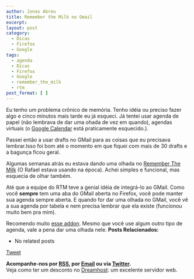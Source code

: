 ```yaml
---
author: Jonas Abreu
title: Remember the Milk no Gmail
excerpt:
layout: post
category:
  - Dicas
  - Firefox
  - Google
tags:
  - agenda
  - Dicas
  - Firefox
  - Google
  - remember_the_milk
  - rtm
post_format: [ ]
---
```

Eu tenho um problema crônico de memória. Tenho idéia ou preciso fazer algo e cinco minutos mais tarde eu já esqueci. Já tentei usar agenda de papel (não lembrava de dar uma ohada de vez em quando), agendas virtuais (o [Google Calendar][1] está praticamente esquecido.). 

Passei então a usar drafts no GMail para as coisas que eu precisava lembrar.Isso foi bom até o momento em que fiquei com mais de 30 drafts e a bagunça ficou geral.

Algumas semanas atrás eu estava dando uma olhada no [Remember The Milk][2] (O Rafael estava usando na época). Achei simples e funcional, mas esquecia de olhar também.

Até que a equipe do RTM teve a genial idéia de integrá-lo ao GMail. Como você **sempre** tem uma aba do GMail aberta no Firefox, você pode manter sua agenda sempre aberta. E quando for dar uma olhada no GMail, você vê a sua agenda por tabela e nem precisa lembrar que ela existe (funcionou muito bem pra mim).

Recomendo muito [esse addon][3]. Mesmo que você use algum outro tipo de agenda, vale a pena dar uma olhada nele. 
**Posts Relacionados:** 
*   No related posts



[Tweet][4] 





**Acompanhe-nos por [ RSS][5], por [Email][6] ou via [Twitter][7].**  
Veja como ter um desconto no [Dreamhost][8]: um excelente servidor web.

 [1]: http://calendar.google.com
 [2]: http://www.rememberthemilk.com
 [3]: http://blog.rememberthemilk.com/2007/12/rtm-gmail-task-management-goodness.html
 [4]: https://twitter.com/share
 [5]: http://feeds.feedburner.com/VidaGeek
 [6]: http://feedburner.google.com/fb/a/mailverify?uri=VidaGeek&loc=pt_BR
 [7]: http://twitter.com/blogvidageek
 [8]: http://vidageek.net/dreamhost/
